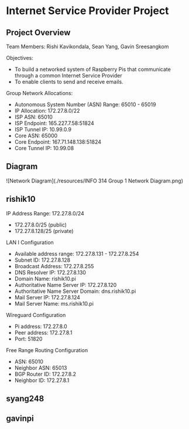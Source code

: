 # Internet Service Provider Project

## Project Overview
Team Members: Rishi Kavikondala, Sean Yang, Gavin Sreesangkom

Objectives:
- To build a networked system of Raspberry Pis that communicate through a common Internet Service Provider 
- To enable clients to send and receive emails.

Group Network Allocations:
- Autonomous System Number (ASN) Range: 65010 - 65019
- IP Allocation: 172.27.8.0/22
- ISP ASN: 65010
- ISP Endpoint: 165.227.7.58:51824
- ISP Tunnel IP: 10.99.0.9
- Core ASN: 65000
- Core Endpoint: 167.71.148.138:51824
- Core Tunnel IP: 10.99.08

## Diagram
![Network Diagram](./resources/INFO 314 Group 1 Network Diagram.png)

## rishik10

IP Address Range: 172.27.8.0/24
- 172.27.8.0/25 (public)
- 172.27.8.128/25 (private)

LAN I Configuration
- Available address range: 172.27.8.131 - 172.27.8.254
- Subnet ID: 172.27.8.128
- Broadcast Address: 172.27.8.255
- DNS Resolver IP: 172.27.8.130
- Domain Name: rishik10.pi
- Authoritative Name Server IP: 172.27.8.120
- Authoritative Name Server Domain: dns.rishik10.pi
- Mail Server IP: 172.27.8.124
- Mail Server Name: ms.rishik10.pi

Wireguard Configuration
- Pi address: 172.27.8.0
- Peer address: 172.27.8.1
- Port: 51820

Free Range Routing Configuration
- ASN: 65010
- Neighbor ASN: 65013
- BGP Router ID: 172.27.8.2
- Neighbor ID: 172.27.8.1

## syang248


## gavinpi
